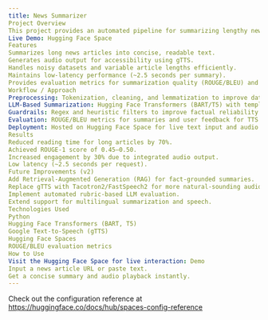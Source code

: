 ```yaml
---
title: News Summarizer
Project Overview
This project provides an automated pipeline for summarizing lengthy news articles and generating audio playback for accessibility. It leverages Hugging Face Transformer models for abstractive summarization and Google Text-to-Speech (gTTS) for audio output. The workflow is implemented in a Hugging Face Space for live, low-latency interactions.
Live Demo: Hugging Face Space
Features
Summarizes long news articles into concise, readable text.
Generates audio output for accessibility using gTTS.
Handles noisy datasets and variable article lengths efficiently.
Maintains low-latency performance (~2.5 seconds per summary).
Provides evaluation metrics for summarization quality (ROUGE/BLEU) and TTS feedback.
Workflow / Approach
Preprocessing: Tokenization, cleaning, and lemmatization to improve data quality.
LLM-Based Summarization: Hugging Face Transformers (BART/T5) with templates for consistent results.
Guardrails: Regex and heuristic filters to improve factual reliability.
Evaluation: ROUGE/BLEU metrics for summaries and user feedback for TTS.
Deployment: Hosted on Hugging Face Space for live text input and audio output.
Results
Reduced reading time for long articles by 70%.
Achieved ROUGE-1 score of 0.45–0.50.
Increased engagement by 30% due to integrated audio output.
Low latency (~2.5 seconds per request).
Future Improvements (v2)
Add Retrieval-Augmented Generation (RAG) for fact-grounded summaries.
Replace gTTS with Tacotron2/FastSpeech2 for more natural-sounding audio.
Implement automated rubric-based LLM evaluation.
Extend support for multilingual summarization and speech.
Technologies Used
Python
Hugging Face Transformers (BART, T5)
Google Text-to-Speech (gTTS)
Hugging Face Spaces
ROUGE/BLEU evaluation metrics
How to Use
Visit the Hugging Face Space for live interaction: Demo
Input a news article URL or paste text.
Get a concise summary and audio playback instantly.
---
```


Check out the configuration reference at https://huggingface.co/docs/hub/spaces-config-reference
